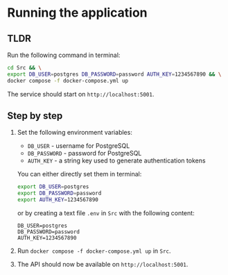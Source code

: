 # Running the application

## TLDR

Run the following command in terminal:

```bash
cd Src && \
export DB_USER=postgres DB_PASSWORD=password AUTH_KEY=1234567890 && \
docker compose -f docker-compose.yml up
```

The service should start on `http://localhost:5001`.

## Step by step

1. Set the following environment variables:
   - `DB_USER` - username for PostgreSQL
   - `DB_PASSWORD` - password for PostgreSQL
   - `AUTH_KEY` - a string key used to generate authentication tokens

   You can either directly set them in terminal:

   ```bash
   export DB_USER=postgres
   export DB_PASSWORD=password
   export AUTH_KEY=1234567890
   ```

   or by creating a text file `.env` in `Src` with the following content:

   ```
   DB_USER=postgres
   DB_PASSWORD=password
   AUTH_KEY=1234567890
   ```

2. Run `docker compose -f docker-compose.yml up` in `Src`.
3. The API should now be available on `http://localhost:5001`.
